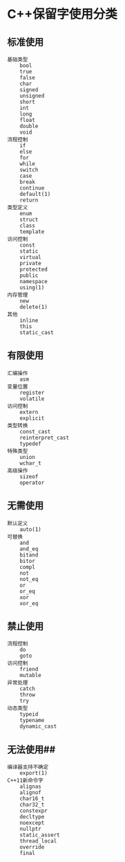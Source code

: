 # C++保留字使用分类 #

## 标准使用 ##
	基础类型
		bool
		true
		false
		char
		signed
		unsigned
		short
		int
		long
		float
		double
		void
	流程控制
		if
		else
		for
		while
		switch
		case
		break
		continue
		default(1)
		return
	类型定义
		enum
		struct
		class
		template
	访问控制
		const
		static
		virtual
		private
		protected
		public
		namespace
		using(1)
	内存管理
		new
		delete(1)
	其他
		inline
		this
		static_cast

## 有限使用 ##
	汇编操作
		asm
	变量位置
		register
		volatile
	访问控制
		extern
		explicit
	类型转换
		const_cast
		reinterpret_cast
		typedef
	特殊类型
		union
		wchar_t
	高级操作
		sizeof
		operator

## 无需使用 ##
	默认定义
		auto(1)
	可替换
		and
		and_eq
		bitand
		bitor
		compl
		not
		not_eq
		or
		or_eq
		xor
		xor_eq 

## 禁止使用 ##
	流程控制
		do
		goto
	访问控制
		friend
		mutable
	异常处理
		catch
		throw
		try
	动态类型
		typeid
		typename
		dynamic_cast

## 无法使用##
	编译器支持不确定
		export(1)
	C++11新命令字
		alignas
		alignof
		char16_t
		char32_t
		constexpr
		decltype
		noexcept
		nullptr
		static_assert
		thread_local
		override
		final

